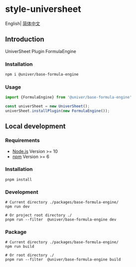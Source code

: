 # style-universheet

English| [简体中文](./README-zh.md)

## Introduction

UniverSheet Plugin FormulaEngine

### Installation

```bash
npm i @univer/base-formula-engine
```

### Usage

```js
import {FormulaEngine} from '@univer/base-formula-engine'

const univerSheet = new UniverSheet();
univerSheet.installPlugin(new FormulaEngine());
```

## Local development

### Requirements

-   [Node.js](https://nodejs.org/en/) Version >= 10
-   [npm](https://www.npmjs.com/) Version >= 6

### Installation

```
pnpm install
```

### Development

```
# Current directory ./packages/base-formula-engine/
npm run dev

# Or project root directory ./
pnpm run --filter  @univer/base-formula-engine dev
```

### Package

```
# Current directory ./packages/base-formula-engine/
npm run build

# Or root directory ./
pnpm run --filter  @univer/base-formula-engine build
```
